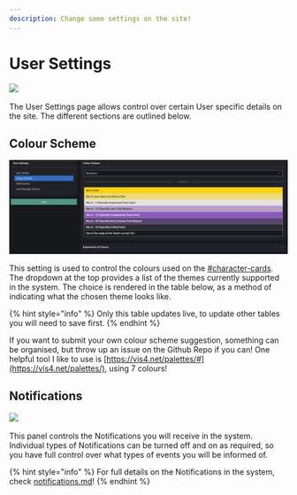 ```yaml
---
description: Change some settings on the site!
---
```


# User Settings

![](<.gitbook/assets/image (15) (1) (1) (1).png>)

The User Settings page allows control over certain User specific details on the site. The different sections are outlined below.

## Colour Scheme

![](<.gitbook/assets/image (3) (1) (1).png>)

This setting is used to control the colours used on the [#character-cards](teams/team-overview.md#character-cards "mention"). The dropdown at the top provides a list of the themes currently supported in the system. The choice is rendered in the table below, as a method of indicating what the chosen theme looks like.

{% hint style="info" %}
Only this table updates live, to update other tables you will need to save first.
{% endhint %}

If you want to submit your own colour scheme suggestion, something can be organised, but throw up an issue on the Github Repo if you can! One helpful tool I like to use is [https://vis4.net/palettes/#](https://vis4.net/palettes/), using 7 colours!

## Notifications

![](<.gitbook/assets/image (14) (1) (1).png>)

This panel controls the Notifications you will receive in the system. Individual types of Notifications can be turned off and on as required, so you have full control over what types of events you will be informed of.

{% hint style="info" %}
For full details on the Notifications in the system, check [notifications.md](notifications.md "mention")!
{% endhint %}
